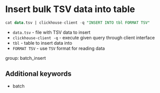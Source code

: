 # Insert bulk TSV data into table

```sql
cat data.tsv | clickhouse-client -q "INSERT INTO tbl FORMAT TSV"
```

- `data.tsv` - file with TSV data to insert
- `clickhouse-client -q` - execute given query through client interface
- `tbl` - table to insert data into
- `FORMAT TSV` - use `TSV` format for reading data

group: batch_insert


## Additional keywords
- batch

